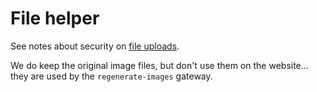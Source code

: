 
# File helper

See notes about security on [file uploads](/doc/security/files/).

We do keep the original image files, but don't use them on the website... they are used by the `regenerate-images` gateway.
